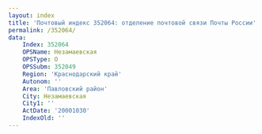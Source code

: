 ```yaml
---
layout: index
title: 'Почтовый индекс 352064: отделение почтовой связи Почты России'
permalink: /352064/
data:
    Index: 352064
    OPSName: Незамаевская
    OPSType: О
    OPSSubm: 352049
    Region: 'Краснодарский край'
    Autonom: ''
    Area: 'Павловский район'
    City: Незамаевская
    City1: ''
    ActDate: '20001030'
    IndexOld: ''
---
```

